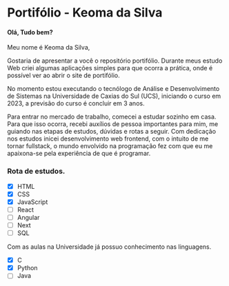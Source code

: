 # Portifólio - Keoma da Silva
 
 #### Olá, Tudo bem? 
Meu nome é Keoma da Silva,
 
Gostaria de apresentar a você o repositório portifólio. Durante meus estudo Web criei algumas aplicações simples para que ocorra a prática, onde é possível ver ao abrir o site de portifólio.

No momento estou executando o tecnólogo de Análise e Desenvolvimento de Sistemas na Universidade de Caxias do Sul (UCS), iniciando o curso em 2023, a previsão do curso é concluir em 3 anos.

Para entrar no mercado de trabalho, comecei a estudar sozinho em casa. Para que isso ocorra, recebi auxílios de pessoa importantes para mim, me guiando nas etapas de estudos, dúvidas e rotas a seguir. Com dedicação nos estudos inicei desenvolvimento web frontend, com o intuito de me tornar fullstack, o mundo envolvido na programação fez com que eu me apaixona-se pela experiência de que é programar.
 
### Rota de estudos.
  - [x] HTML
  - [x] CSS
  - [x] JavaScript
  - [ ] React
  - [ ] Angular
  - [ ] Next
  - [ ] SQL
 
 Com as aulas na Universidade já possuo conhecimento nas linguagens.
 - [x] C
 - [x] Python
 - [ ] Java
